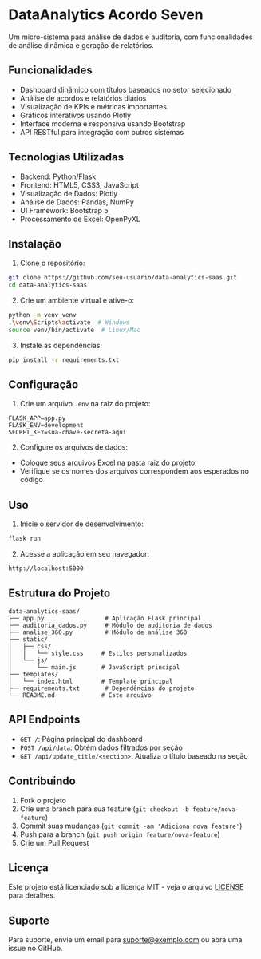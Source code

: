 # DataAnalytics Acordo Seven

Um micro-sistema para análise de dados e auditoria, com funcionalidades de análise dinâmica e geração de relatórios.

## Funcionalidades

- Dashboard dinâmico com títulos baseados no setor selecionado
- Análise de acordos e relatórios diários
- Visualização de KPIs e métricas importantes
- Gráficos interativos usando Plotly
- Interface moderna e responsiva usando Bootstrap
- API RESTful para integração com outros sistemas

## Tecnologias Utilizadas

- Backend: Python/Flask
- Frontend: HTML5, CSS3, JavaScript
- Visualização de Dados: Plotly
- Análise de Dados: Pandas, NumPy
- UI Framework: Bootstrap 5
- Processamento de Excel: OpenPyXL

## Instalação

1. Clone o repositório:
```bash
git clone https://github.com/seu-usuario/data-analytics-saas.git
cd data-analytics-saas
```

2. Crie um ambiente virtual e ative-o:
```bash
python -m venv venv
.\venv\Scripts\activate  # Windows
source venv/bin/activate  # Linux/Mac
```

3. Instale as dependências:
```bash
pip install -r requirements.txt
```

## Configuração

1. Crie um arquivo `.env` na raiz do projeto:
```env
FLASK_APP=app.py
FLASK_ENV=development
SECRET_KEY=sua-chave-secreta-aqui
```

2. Configure os arquivos de dados:
- Coloque seus arquivos Excel na pasta raiz do projeto
- Verifique se os nomes dos arquivos correspondem aos esperados no código

## Uso

1. Inicie o servidor de desenvolvimento:
```bash
flask run
```

2. Acesse a aplicação em seu navegador:
```
http://localhost:5000
```

## Estrutura do Projeto

```
data-analytics-saas/
├── app.py                 # Aplicação Flask principal
├── auditoria_dados.py     # Módulo de auditoria de dados
├── analise_360.py         # Módulo de análise 360
├── static/
│   ├── css/
│   │   └── style.css     # Estilos personalizados
│   └── js/
│       └── main.js       # JavaScript principal
├── templates/
│   └── index.html        # Template principal
├── requirements.txt       # Dependências do projeto
└── README.md             # Este arquivo
```

## API Endpoints

- `GET /`: Página principal do dashboard
- `POST /api/data`: Obtém dados filtrados por seção
- `GET /api/update_title/<section>`: Atualiza o título baseado na seção

## Contribuindo

1. Fork o projeto
2. Crie uma branch para sua feature (`git checkout -b feature/nova-feature`)
3. Commit suas mudanças (`git commit -am 'Adiciona nova feature'`)
4. Push para a branch (`git push origin feature/nova-feature`)
5. Crie um Pull Request

## Licença

Este projeto está licenciado sob a licença MIT - veja o arquivo [LICENSE](LICENSE) para detalhes.

## Suporte

Para suporte, envie um email para suporte@exemplo.com ou abra uma issue no GitHub.
